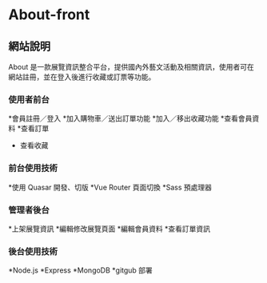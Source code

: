 # About-front
 
## 網站說明
  About 是一款展覽資訊整合平台，提供國內外藝文活動及相關資訊，使用者可在網站註冊，並在登入後進行收藏或訂票等功能。

### 使用者前台
  *會員註冊／登入
  *加入購物車／送出訂單功能
  *加入／移出收藏功能
  *查看會員資料
  *查看訂單
  * 查看收藏

### 前台使用技術
  *使用 Quasar 開發、切版
  *Vue Router 頁面切換
  *Sass 預處理器

### 管理者後台
  *上架展覽資訊
  *編輯修改展覽頁面
  *編輯會員資料
  *查看訂單資訊

### 後台使用技術
  *Node.js
  *Express
  *MongoDB
  *gitgub 部署
  